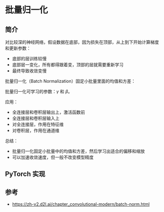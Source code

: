 # 批量归一化

## 简介

对比较深的神经网络，假设数据在底部，因为损失在顶部，从上到下开始计算梯度和更新参数：

- 底部的层训练较慢
- 底部层一变化，所有都得跟着变，顶部的层就需要重新学习
- 最终导致收敛变慢

批量归一化（Batch Normalization）固定小批量里面的均值和方差：

批量归一化可学习的参数：$\gamma$ 和 $\beta$。

应用：

- 全连接层和卷积层输出上，激活函数前
- 全连接层和卷积层输入上
- 对全连接层，作用在特征维
- 对卷积层，作用在通道维

总结：

- 批量归一化固定小批量中的均值和方差，然后学习出适合的偏移和缩放
- 可以加速收敛速度，但一般不改变模型精度

## PyTorch 实现



## 参考

- https://zh-v2.d2l.ai/chapter_convolutional-modern/batch-norm.html
